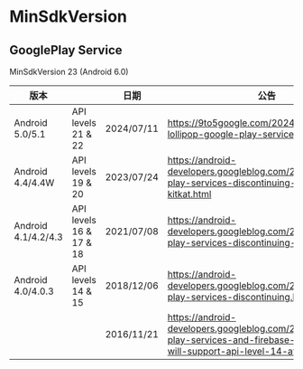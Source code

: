 # MinSdkVersion



## GooglePlay Service

MinSdkVersion 23 (Android 6.0)

| 版本                |                         | 日期       | 公告                                                         |
| ------------------- | ----------------------- | ---------- | ------------------------------------------------------------ |
| Android 5.0/5.1     | API levels 21 & 22      | 2024/07/11 | https://9to5google.com/2024/07/11/android-lollipop-google-play-services/ |
| Android 4.4/4.4W    | API levels 19 & 20      | 2023/07/24 | https://android-developers.googleblog.com/2023/07/google-play-services-discontinuing-updates-for-kitkat.html |
| Android 4.1/4.2/4.3 | API levels 16 & 17 & 18 | 2021/07/08 | https://android-developers.googleblog.com/2021/07/google-play-services-discontinuing-jelly-bean.html |
| Android 4.0/4.0.3   | API levels 14 & 15      | 2018/12/06 | https://android-developers.googleblog.com/2018/12/google-play-services-discontinuing.html |
|                     |                         | 2016/11/21 | https://android-developers.googleblog.com/2016/11/google-play-services-and-firebase-for-android-will-support-api-level-14-at-minimum.html |


